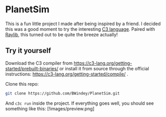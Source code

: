 # PlanetSim
This is a fun little project I made after being inspired by a friend. I decided
this was a good moment to try the interesting [C3 language](https://c3-lang.org/).
Paired with [Raylib](https://www.raylib.com/), this turned out to be quite the
breeze actually!


## Try it yourself
Download the C3 compiler from
https://c3-lang.org/getting-started/prebuilt-binaries/ or
install it from source through the official instructions:
https://c3-lang.org/getting-started/compile/
.

Clone this repo:
```sh
git clone https://github.com/BWindey/PlanetSim.git
```

And `c3c run` inside the project. If everything goes well, you should see
something like this:
[!images/preview.png]


